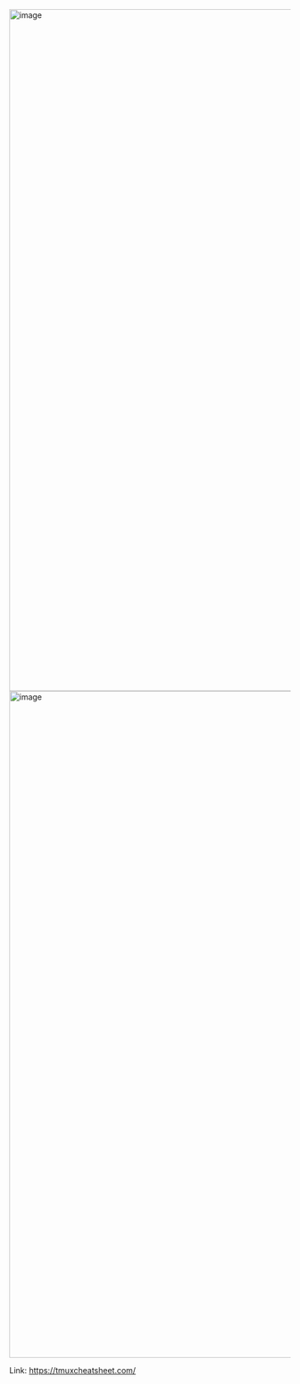 <img width="1221" alt="image" src="https://user-images.githubusercontent.com/81428296/227382789-60da66ec-e288-4427-b50f-40a7c801923c.png">
<img width="1194" alt="image" src="https://user-images.githubusercontent.com/81428296/227382803-6003756e-f01c-496f-8cbb-31430c6c2c90.png">

Link: https://tmuxcheatsheet.com/
